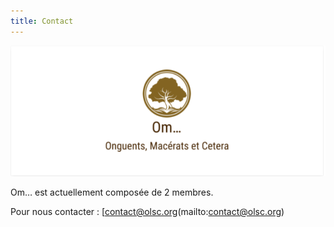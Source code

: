 ```yaml
---
title: Contact
---
```

![Logo Om…](https://raw.githubusercontent.com/OlivierLM/test-website-repo-3796/main/images/logo.png)

Om… est actuellement composée de 2 membres.

Pour nous contacter : [contact@olsc.org(mailto:contact@olsc.org)